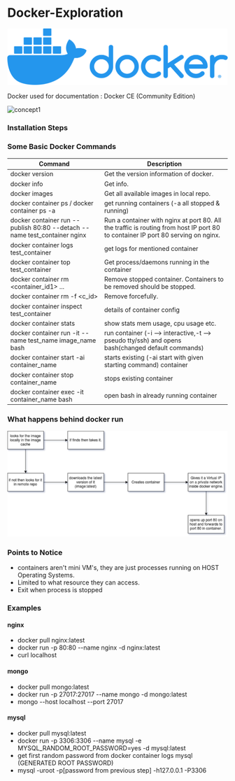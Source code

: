# Docker-Exploration

![logo](./sourceImages/logo.png)

Docker used for documentation : Docker CE (Community Edition)

![concept1](https://docs.docker.com/engine/images/architecture.svg)

### Installation Steps

### Some Basic Docker Commands

| Command                                                                   | Description                                                                                                                      |
| ------------------------------------------------------------------------- | -------------------------------------------------------------------------------------------------------------------------------- |
| docker version                                                            | Get the version information of docker.                                                                                           |
| docker info                                                               | Get info.                                                                                                                        |
| docker images                                                             | Get all available images in local repo.                                                                                          |
| docker container ps / docker container ps -a                              | get running containers (-a all stopped & running)                                                                                |
| docker container run --publish 80:80 --detach --name test_container nginx | Run a container with nginx at port 80. All the traffic is routing from host IP port 80 to container IP port 80 serving on nginx. |
| docker container logs test_container                                      | get logs for mentioned container                                                                                                 |
| docker container top test_container                                       | Get process/daemons running in the container                                                                                     |
| docker container rm <container_id1> ...                                   | Remove stopped container. Containers to be removed should be stopped.                                                            |
| docker container rm -f <c_id>                                             | Remove forcefully.                                                                                                               |
| docker container inspect test_container                                   | details of container config                                                                                                      |
| docker container stats                                                    | show stats mem usage, cpu usage etc.                                                                                             |
| docker container run -it --name test_name image_name bash                 | run container (-i --> interactive,-t --> pseudo tty/ssh) and opens bash(changed default commands)                                |
| docker container start -ai container_name                                 | starts existing (-ai start with given starting command) container                                                                |
| docker container stop container_name                                      | stops existing container                                                                                                         |
| docker container exec -it container_name bash                             | open bash in already running container                                                                                           |

### What happens behind docker run

![Image](./sourceImages/imageProcessing1.png)

### Points to Notice

- containers aren't mini VM's, they are just processes running on HOST Operating Systems.
- Limited to what resource they can access.
- Exit when process is stopped

### Examples

#### nginx

- docker pull nginx:latest
- docker run -p 80:80 --name nginx -d nginx:latest
- curl localhost

#### mongo

- docker pull mongo:latest
- docker run -p 27017:27017 --name mongo -d mongo:latest
- mongo --host localhost --port 27017

#### mysql

- docker pull mysql:latest
- docker run -p 3306:3306 --name mysql -e MYSQL_RANDOM_ROOT_PASSWORD=yes -d mysql:latest
- get first random password from docker container logs mysql (GENERATED ROOT PASSWORD)
- mysql -uroot -p[password from previous step] -h127.0.0.1 -P3306
